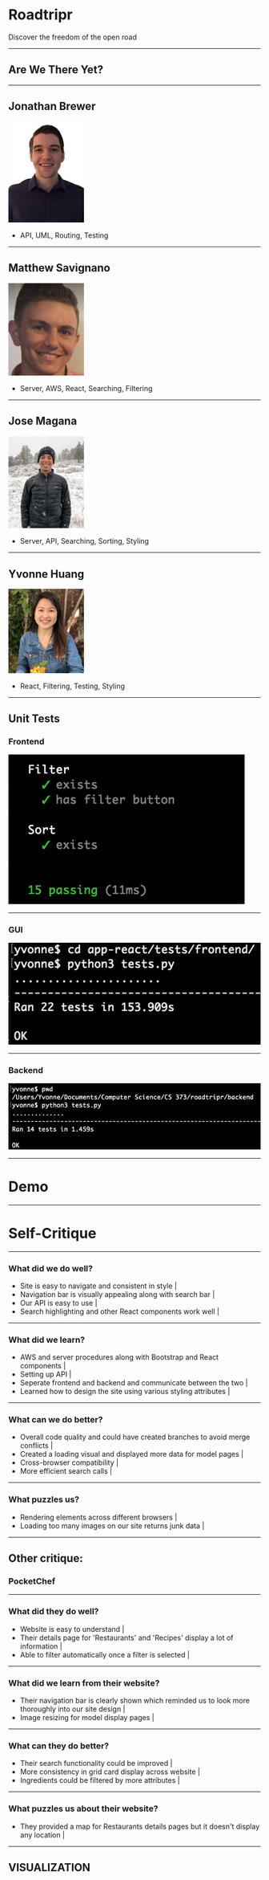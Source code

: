 # Roadtripr

Discover the freedom of the open road

---

## Are We There Yet?

---

## Jonathan Brewer
<img width = 30% src="./app-react/src/img/headshot-jon.jpg">

-  API, UML, Routing, Testing 

---


## Matthew Savignano
<img width = 30% src="./app-react/src/img/headshot-matt.png">

- Server, AWS, React, Searching, Filtering 

--- 

## Jose Magana
<img width = 30% src="./app-react/src/img/headshot-jose.jpg">

- Server, API, Searching, Sorting, Styling 


---
## Yvonne Huang
<img width = 30% src="./app-react/src/img/headshot-yvonne.jpg">

 - React, Filtering, Testing, Styling 



---

## Unit Tests

### Frontend
<img src="./app-react/src/img/mochatests.png" />

---

### GUI
<img src="./app-react/src/img/frontend.png" />

---

### Backend
<img src="./app-react/src/img/backend.png" />

---

# Demo

---

# Self-Critique

--- 

### What did we do well? 

- Site is easy to navigate and consistent in style |
- Navigation bar is visually appealing along with search bar |
- Our API is easy to use |
- Search highlighting and other React components work well |

---

### What did we learn?

- AWS and server procedures along with Bootstrap and React components  |
- Setting up API |
- Seperate frontend and backend and communicate between the two |
- Learned how to design the site using various styling attributes |

---

### What can we do better?
- Overall code quality and could have created branches to avoid merge conflicts |
- Created a loading visual and displayed more data for model pages |
- Cross-browser compatibility  |
- More efficient search calls |

---

### What puzzles us?
- Rendering elements across different browsers |
- Loading too many images on our site returns junk data |

---


## Other critique:
### PocketChef

---

### What did they do well?

- Website is easy to understand |
- Their details page for 'Restaurants' and 'Recipes' display a lot of information |
- Able to filter automatically once a filter is selected  |

---

### What did we learn from their website?

- Their navigation bar is clearly shown which reminded us to look more thoroughly into our site design |
- Image resizing for model display pages  |

---

### What can they do better?

- Their search functionality could be improved |
- More consistency in grid card display across website |
- Ingredients could be filtered by more attributes |

---

### What puzzles us about their website?

- They provided a map for Restaurants details pages but it doesn't display any location |

--- 

## VISUALIZATION

